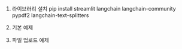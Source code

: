 1. 라이브러리 설치 
pip install streamlit langchain langchain-community pypdf2 langchain-text-splitters


1. 기본 예제 
2. 파일 업로드 예제 